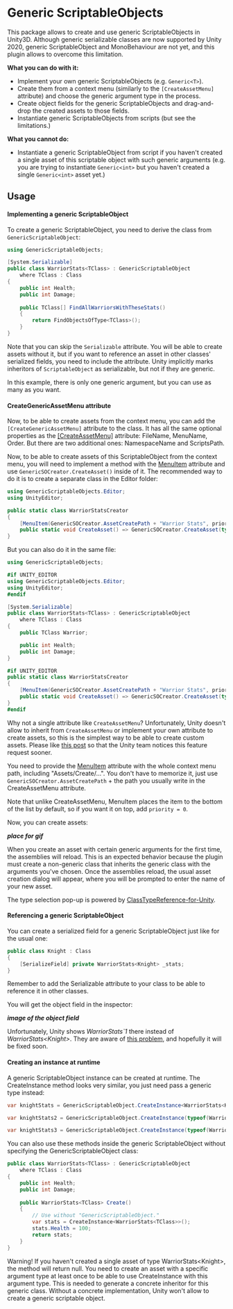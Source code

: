 # Generic ScriptableObjects
This package allows to create and use generic ScriptableObjects in Unity3D. Although generic serializable classes are now supported by Unity 2020, generic ScriptableObject and MonoBehaviour are not yet, and this plugin allows to overcome this limitation.

**What you can do with it:**

- Implement your own generic ScriptableObjects (e.g. `Generic<T>`).
- Create them from a context menu (similarly to the `[CreateAssetMenu]` attribute) and choose the generic argument type in the process.
- Create object fields for the generic ScriptableObjects and drag-and-drop the created assets to those fields.
- Instantiate generic ScriptableObjects from scripts (but see the limitations.)

**What you cannot do:**

- Instantiate a generic ScriptableObject from script if you haven't created a single asset of this scriptable object with such generic arguments (e.g. you are trying to instantiate `Generic<int>` but you haven't created a single `Generic<int>` asset yet.)

## Usage

#### Implementing a generic ScriptableObject

To create a generic ScriptableObject, you need to derive the class from `GenericScriptableObject`:

```csharp
using GenericScriptableObjects;

[System.Serializable]
public class WarriorStats<TClass> : GenericScriptableObject
    where TClass : Class
{
    public int Health;
    public int Damage;
        
	public TClass[] FindAllWarriorsWithTheseStats()
    {
        return FindObjectsOfType<TClass>();
    }
}
```

Note that you can skip the `Serializable` attribute. You will be able to create assets without it, but if you want to reference an asset in other classes' serialized fields, you need to include the attribute. Unity implicitly marks inheritors of `ScriptableObject` as serializable, but not if they are generic.

In this example, there is only one generic argument, but you can use as many as you want.

#### CreateGenericAssetMenu attribute

Now, to be able to create assets from the context menu, you can add the `[CreateGenericAssetMenu]` attribute to the class. It has all the same optional properties as the [[CreateAssetMenu]](https://docs.unity3d.com/ScriptReference/CreateAssetMenuAttribute.html) attribute: FileName, MenuName, Order. But there are two additional ones: NamespaceName and ScriptsPath.



Now, to be able to create assets of this ScriptableObject from the context menu, you will need to implement a method with the [MenuItem](https://docs.unity3d.com/ScriptReference/MenuItem.html) attribute and use `GenericSOCreator.CreateAsset()` inside of it. The recommended way to do it is to create a separate class in the Editor folder:

```csharp
using GenericScriptableObjects.Editor;
using UnityEditor;

public static class WarriorStatsCreator
{
    [MenuItem(GenericSOCreator.AssetCreatePath + "Warrior Stats", priority = 0)]
    public static void CreateAsset() => GenericSOCreator.CreateAsset(typeof(WarriorStats<>));
}
```

But you can also do it in the same file:

```csharp
using GenericScriptableObjects;

#if UNITY_EDITOR
using GenericScriptableObjects.Editor;
using UnityEditor;
#endif

[System.Serializable]
public class WarriorStats<TClass> : GenericScriptableObject
    where TClass : Class
{
    public TClass Warrior;

    public int Health;
    public int Damage;
}

#if UNITY_EDITOR
public static class WarriorStatsCreator
{
    [MenuItem(GenericSOCreator.AssetCreatePath + "Warrior Stats", priority = 0)]
    public static void CreateAsset() => GenericSOCreator.CreateAsset(typeof(WarriorStats<>));
}
#endif
```

Why not a single attribute like `CreateAssetMenu`? Unfortunately, Unity doesn't allow to inherit from `CreateAssetMenu` or implement your own attribute to create assets, so this is the simplest way to be able to create custom assets. Please like [this post](https://forum.unity.com/threads/ability-to-create-custom-createassetmenu-derived-attributes.985262/) so that the Unity team notices this feature request sooner.

You need to provide the [MenuItem](https://docs.unity3d.com/ScriptReference/MenuItem.html) attribute with the whole context menu path, including "Assets/Create/...". You don't have to memorize it, just use `GenericSOCreator.AssetCreatePath` + the path you usually write in the CreateAssetMenu attribute.

Note that unlike CreateAssetMenu, MenuItem places the item to the bottom of the list by default, so if you want it on top, add `priority = 0`.

Now, you can create assets:

***place for gif***

When you create an asset with certain generic arguments for the first time, the assemblies will reload. This is an expected behavior because the plugin must create a non-generic class that inherits the generic class with the arguments you've chosen. Once the assemblies reload, the usual asset creation dialog will appear, where you will be prompted to enter the name of your new asset.

The type selection pop-up is powered by [ClassTypeReference-for-Unity](https://github.com/SolidAlloy/ClassTypeReference-for-Unity).

#### Referencing a generic ScriptableObject

You can create a serialized field for a generic ScriptableObject just like for the usual one:

```csharp
public class Knight : Class
{
    [SerializeField] private WarriorStats<Knight> _stats;
}
```

Remember to add the Serializable attribute to your class to be able to reference it in other classes.

You will get the object field in the inspector:

***image of the object field***

Unfortunately, Unity shows *WarriorStats`1* there instead of *WarriorStats\<Knight>*. They are aware of [this problem](https://forum.unity.com/threads/generic-scriptable-object-fields.790763/), and hopefully it will be fixed soon.

#### Creating an instance at runtime

A generic ScriptableObject instance can be created at runtime. The CreateInstance method looks very similar, you just need pass a generic type instead:

```csharp
var knightStats = GenericScriptableObject.CreateInstance<WarriorStats<Knight>>();

var knightStats2 = GenericScriptableObject.CreateInstance(typeof(WarriorStats<Knight>));

var knightStats3 = GenericScriptableObject.CreateInstance(typeof(WarriorStats<>), typeof(Knight));
```

You can also use these methods inside the generic ScriptableObject without specifying the GenericScriptableObject class:

```csharp
public class WarriorStats<TClass> : GenericScriptableObject
    where TClass : Class
{
    public int Health;
    public int Damage;
        
    public WarriorStats<TClass> Create()
    {
        // Use without "GenericScriptableObject."
        var stats = CreateInstance<WarriorStats<TClass>>();
        stats.Health = 100;
        return stats;
    }
}
```

Warning! If you haven't created a single asset of type WarriorStats\<Knight>, the method will return null. You need to create an asset with a specific argument type at least once to be able to use CreateInstance with this argument type. This is needed to generate a concrete inheritor for this generic class. Without a concrete implementation, Unity won't allow to create a generic scriptable object.

